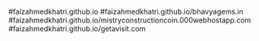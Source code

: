 #faizahmedkhatri.github.io
#faizahmedkhatri.github.io/bhavyagems.in
#faizahmedkhatri.github.io/mistryconstructioncoin.000webhostapp.com
#faizahmedkhatri.github.io/getavisit.com
